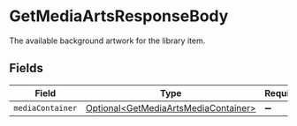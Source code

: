 # GetMediaArtsResponseBody

The available background artwork for the library item.


## Fields

| Field                                                                                          | Type                                                                                           | Required                                                                                       | Description                                                                                    |
| ---------------------------------------------------------------------------------------------- | ---------------------------------------------------------------------------------------------- | ---------------------------------------------------------------------------------------------- | ---------------------------------------------------------------------------------------------- |
| `mediaContainer`                                                                               | [Optional\<GetMediaArtsMediaContainer>](../../models/operations/GetMediaArtsMediaContainer.md) | :heavy_minus_sign:                                                                             | N/A                                                                                            |